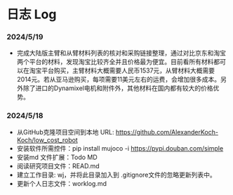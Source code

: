 # 日志 Log

### 2024/5/19

* 完成大陆版主臂和从臂材料列表的核对和采购链接整理，通过对比京东和淘宝两个平台的材料，发现淘宝比较齐全并且价格最为便宜。目前看所有材料都可以在淘宝平台购买，主臂材料大概需要人民币1537元，从臂材料大概需要2014元。若从亚马逊购买，每项需要11美元左右的运费，会增加很多成本。另外除了进口的Dynamixel电机和附件外，其他材料在国内都有较大的价格优势。

### 2024/5/18

* 从GitHub克隆项目空间到本地 URL: https://github.com/AlexanderKoch-Koch/low_cost_robot
* 安装软件所需控件：pip install mujoco -i https://pypi.douban.com/simple
* 安装md 文件扩展：Todo MD
* 阅读研究项目文件：READ.md
* 建立工作目录: wj，并将此目录加入到 .gitignore文件的忽略更新列表中。
* 更新个人日志文件：worklog.md
